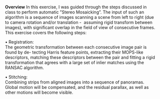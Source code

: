 **Overview**
In this exercise, I was guided through the steps discussed in class to perform automatic ”Stereo
Mosaicking”. The input of such an algorithm is a sequence of images scanning a scene from left to right
(due to camera rotation and/or translation -  assuming rigid transform between images), with significant
overlap in the field of view of consecutive frames. This exercise covers the following steps:

• Registration:<br/> The geometric transformation between each consecutive image pair is found by de-
tecting Harris feature points, extracting their MOPS-like descriptors, matching these descriptors
between the pair and fitting a rigid transformation that agrees with a large set of inlier matches
using the RANSAC algorithm.

• Stitching:<br/> Combining strips from aligned images into a sequence of panoramas. Global motion will
be compensated, and the residual parallax, as well as other motions will become visible.
